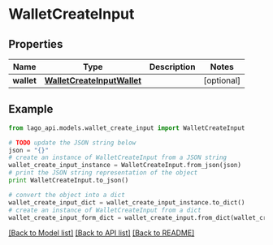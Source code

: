 # WalletCreateInput


## Properties

Name | Type | Description | Notes
------------ | ------------- | ------------- | -------------
**wallet** | [**WalletCreateInputWallet**](WalletCreateInputWallet.md) |  | [optional] 

## Example

```python
from lago_api.models.wallet_create_input import WalletCreateInput

# TODO update the JSON string below
json = "{}"
# create an instance of WalletCreateInput from a JSON string
wallet_create_input_instance = WalletCreateInput.from_json(json)
# print the JSON string representation of the object
print WalletCreateInput.to_json()

# convert the object into a dict
wallet_create_input_dict = wallet_create_input_instance.to_dict()
# create an instance of WalletCreateInput from a dict
wallet_create_input_form_dict = wallet_create_input.from_dict(wallet_create_input_dict)
```
[[Back to Model list]](../README.md#documentation-for-models) [[Back to API list]](../README.md#documentation-for-api-endpoints) [[Back to README]](../README.md)



